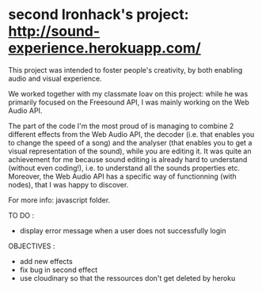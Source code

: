 # second Ironhack's project: http://sound-experience.herokuapp.com/

This project was intended to foster people's creativity, by both enabling audio and visual experience.

We worked together with my classmate Ioav on this project: while he was primarily focused on the Freesound API, I was mainly working on the Web Audio API.

The part of the code I'm the most proud of is managing to combine 2 different effects from the Web Audio API, the decoder (i.e. that enables you to change the speed of a song) and the analyser (that enables you to get a visual representation of the sound), while you are editing it.
It was quite an achievement for me because sound editing is already hard to understand (without even coding!), i.e. to understand all the sounds properties etc. Moreover, the Web Audio API has a specific way of functionning (with nodes), that I was happy to discover.

For more info: javascript folder.

TO DO : 

- display error message when a user does not successfully login

OBJECTIVES : 
- add new effects
- fix bug in second effect
- use cloudinary so that the ressources don't get deleted by heroku
